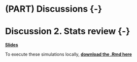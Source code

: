 # (PART) Discussions {-}

# Discussion 2. Stats review {-}

[**Slides**](assets/discussions/discussion2-slides.pdf)

To execute these simulations locally, [**download the .Rmd here**](assets/discussions/discussion2_download.Rmd)








